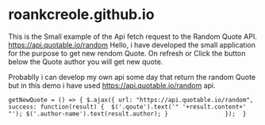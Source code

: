 # roankcreole.github.io
This is the Small example of the Api fetch request to the Random Quote API. https://api.quotable.io/random
Hello,
  i have developed the small application for the purpose to get new rendom Quote.
  On refresh or Click the button below the Quote author you will get new quote.
  
  Probablly i can develop my own api some day that return the random Quote but in this demo i have used https://api.quotable.io/random api.
  
  `getNewQuote = () => {
	$.ajax({
		url: "https://api.quotable.io/random",               
		success: function(result) { 
                   $('.qoute').text('" '+result.content+' "');
                   $('.author-name').text(result.author);
			    }	    	    
	}); 
}
  `
